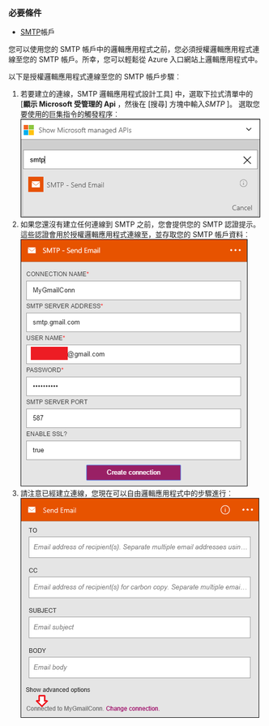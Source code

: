 ### <a name="prerequisites"></a>必要條件

- [SMTP](https://wikipedia.org/wiki/Simple_Mail_Transfer_Protocol)帳戶  


您可以使用您的 SMTP 帳戶中的邏輯應用程式之前，您必須授權邏輯應用程式連線至您的 SMTP 帳戶。所幸，您可以輕鬆從 Azure 入口網站上邏輯應用程式中。  

以下是授權邏輯應用程式連線至您的 SMTP 帳戶步驟︰  
1. 若要建立的連線，SMTP 邏輯應用程式設計工具] 中，選取下拉式清單中的 [**顯示 Microsoft 受管理的 Api** ，然後在 [搜尋] 方塊中輸入*SMTP* ]。 選取您要使用的巨集指令的觸發程序︰  
![](./media/connectors-create-api-smtp/smtp-1.png)  
2. 如果您還沒有建立任何連線到 SMTP 之前，您會提供您的 SMTP 認證提示。 這些認證會用於授權邏輯應用程式連線至，並存取您的 SMTP 帳戶資料︰  
![](./media/connectors-create-api-smtp/smtp-2.png)  
3. 請注意已經建立連線，您現在可以自由邏輯應用程式中的步驟進行︰  
 ![](./media/connectors-create-api-smtp/smtp-3.png)  

